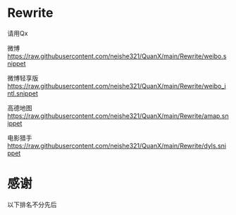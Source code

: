 # Rewrite
请用Qx

微博 
https://raw.githubusercontent.com/neishe321/QuanX/main/Rewrite/weibo.snippet

微博轻享版 
https://raw.githubusercontent.com/neishe321/QuanX/main/Rewrite/weibo_intl.snippet

高德地图
https://raw.githubusercontent.com/neishe321/QuanX/main/Rewrite/amap.snippet

电影猎手
https://raw.githubusercontent.com/neishe321/QuanX/main/Rewrite/dyls.snippet

# 感谢
以下排名不分先后
